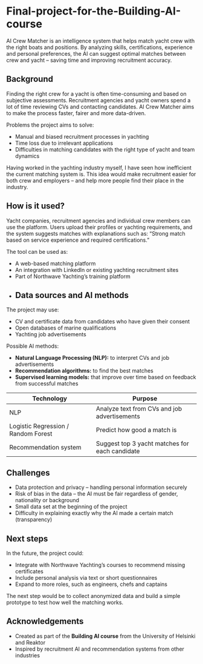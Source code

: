 # Final-project-for-the-Building-AI-course
AI Crew Matcher is an intelligence system that helps match yacht crew with the right boats and positions.  By analyzing skills, certifications, experience and personal preferences, the AI ​​can suggest optimal matches between crew and yacht – saving time and improving recruitment accuracy.
## Background
Finding the right crew for a yacht is often time-consuming and based on subjective assessments. 
Recruitment agencies and yacht owners spend a lot of time reviewing CVs and contacting candidates. 
AI Crew Matcher aims to make the process faster, fairer and more data-driven.
 
Problems the project aims to solve:
* Manual and biased recruitment processes in yachting
* Time loss due to irrelevant applications
* Difficulties in matching candidates with the right type of yacht and team dynamics

Having worked in the yachting industry myself, I have seen how inefficient the current matching system is. 
This idea would make recruitment easier for both crew and employers – and help more people find their place in the industry.

## How is it used?
Yacht companies, recruitment agencies and individual crew members can use the platform. 
Users upload their profiles or yachting requirements, and the system suggests matches with explanations such as: 
“Strong match based on service experience and required certifications.”

The tool can be used as:
* A web-based matching platform 
* An integration with LinkedIn or existing yachting recruitment sites 
* Part of Northwave Yachting’s training platform
* ## Data sources and AI methods
The project may use:
* CV and certificate data from candidates who have given their consent 
* Open databases of marine qualifications 
* Yachting job advertisements

Possible AI methods:
* **Natural Language Processing (NLP):** to interpret CVs and job advertisements 
* **Recommendation algorithms:** to find the best matches 
* **Supervised learning models:** that improve over time based on feedback from successful matches 

| Technology | Purpose |
| ------- | ------ |
| NLP | Analyze text from CVs and job advertisements |
| Logistic Regression / Random Forest | Predict how good a match is |
| Recommendation system | Suggest top 3 yacht matches for each candidate |

## Challenges
* Data protection and privacy – handling personal information securely 
* Risk of bias in the data – the AI ​​must be fair regardless of gender, nationality or background 
* Small data set at the beginning of the project 
* Difficulty in explaining exactly why the AI ​​made a certain match (transparency)

## Next steps
In the future, the project could:
* Integrate with Northwave Yachting’s courses to recommend missing certificates 
* Include personal analysis via text or short questionnaires 
* Expand to more roles, such as engineers, chefs and captains 

The next step would be to collect anonymized data and build a simple prototype to test how well the matching works.

## Acknowledgements
* Created as part of the **Building AI course** from the University of Helsinki and Reaktor 
* Inspired by recruitment AI and recommendation systems from other industries
